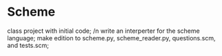 # Scheme
class project with initial code; /n
write an interperter for the scheme language;
make edition to scheme.py, scheme_reader.py, questions.scm, and tests.scm;
